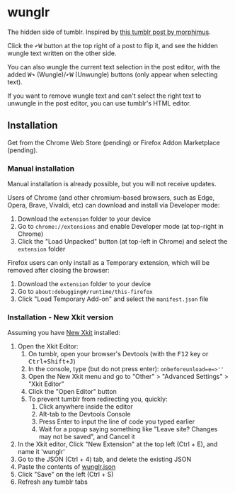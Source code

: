 # wunglr
The hidden side of tumblr. Inspired by [this tumblr post by morphimus](https://www.tumblr.com/morphimus/710837261845037056/it-looked-kinda-like-this-the-post-would-be-the).

Click the <kbd>↶W</kbd> button at the top right of a post to flip it, and see the hidden wungle text written on the other side.

You can also wungle the current text selection in the post editor, with the added <kbd>W↷</kbd> (Wungle)/<kbd>↶W</kbd> (Unwungle) buttons (only appear when selecting text).

If you want to remove wungle text and can't select the right text to unwungle in the post editor, you can use tumblr's HTML editor.

## Installation
Get from the Chrome Web Store (pending) or Firefox Addon Marketplace (pending).

### Manual installation
Manual installation is already possible, but you will not receive updates.

Users of Chrome (and other chromium-based browsers, such as Edge, Opera, Brave, Vivaldi, etc) can download and install via Developer mode:
1. Download the `extension` folder to your device
2. Go to `chrome://extensions` and enable Developer mode (at top-right in Chrome)
3. Click the "Load Unpacked" button (at top-left in Chrome) and select the `extension` folder

Firefox users can only install as a Temporary extension,  which will be removed after closing the browser:
1. Download the `extension` folder to your device
2. Go to `about:debugging#/runtime/this-firefox`
3. Click "Load Temporary Add-on" and select the `manifest.json` file


### Installation - New Xkit version
Assuming you have [New Xkit](https://github.com/new-xkit/XKit) installed:
1. Open the Xkit Editor:
   1. On tumblr, open your browser's Devtools (with the <kbd>F12</kbd> key or <kbd>Ctrl+Shift+J</kbd>)
   2. In the console, type (but do not press enter): `onbeforeunload=e=>''`
   3. Open the New Xkit menu and go to "Other" > "Advanced Settings" > "Xkit Editor"
   4. Click the "Open Editor" button
   5. To prevent tumblr from redirecting you, quickly:
      1. Click anywhere inside the editor
      2. Alt-tab to the Devtools Console
      3. Press Enter to input the line of code you typed earlier
      4. Wait for a popup saying something like "Leave site? Changes may not be saved", and Cancel it
2. In the Xkit editor, Click "New Extension" at the top left (Ctrl + E), and name it 'wunglr'
3. Go to the JSON (Ctrl + 4) tab, and delete the existing JSON
4. Paste the contents of [wunglr.json](new-xkit-7.9.2/wunglr.json)
5. Click "Save" on the left (Ctrl + S)
6. Refresh any tumblr tabs
